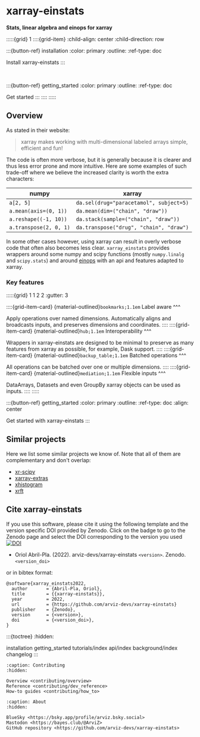 # xarray-einstats

**Stats, linear algebra and einops for xarray**


:::::{grid} 1
::::{grid-item}
:child-align: center
:child-direction: row

:::{button-ref} installation
:color: primary
:outline:
:ref-type: doc

Install xarray-einstats
:::

&emsp;

:::{button-ref} getting_started
:color: primary
:outline:
:ref-type: doc

Get started
:::
::::
:::::


## Overview
As stated in their website:

> xarray makes working with multi-dimensional labeled arrays simple, efficient and fun!

The code is often more verbose, but it is generally because it is clearer and thus less error prone
and more intuitive.
Here are some examples of such trade-off where we believe the increased clarity is worth
the extra characters:


|  numpy  |  xarray  |
|---------|----------|
| `a[2, 5]` | `da.sel(drug="paracetamol", subject=5)` |
| `a.mean(axis=(0, 1))` | `da.mean(dim=("chain", "draw"))` |
| `a.reshape((-1, 10))`  | `da.stack(sample=("chain", "draw"))` |
| `a.transpose(2, 0, 1)` | `da.transpose("drug", "chain", "draw")` |

In some other cases however, using xarray can result in overly verbose code
that often also becomes less clear. `xarray_einstats` provides wrappers
around some numpy and scipy functions (mostly `numpy.linalg` and `scipy.stats`)
and around [einops](https://einops.rocks/) with an api and features adapted to xarray.
### Key features

:::::{grid} 1 1 2 2
:gutter: 3

::::{grid-item-card}
{material-outlined}`bookmarks;1.1em` Label aware
^^^

Apply operations over named dimensions.
Automatically aligns and broadcasts inputs,
and preserves dimensions and coordinates.
::::
::::{grid-item-card}
{material-outlined}`hub;1.1em` Interoperability
^^^

Wrappers in xarray-einstats are designed to be minimal
to preserve as many features from xarray as possible,
for example, Dask support.
::::
::::{grid-item-card}
{material-outlined}`backup_table;1.1em` Batched operations
^^^

All operations can be batched over one or multiple dimensions.
::::
::::{grid-item-card}
{material-outlined}`mediation;1.1em` Flexible inputs
^^^

DataArrays, Datasets and even GroupBy xarray objects can
be used as inputs.
::::
:::::

:::{button-ref} getting_started
:color: primary
:outline:
:ref-type: doc
:align: center

Get started with xarray-einstats
:::

## Similar projects
Here we list some similar projects we know of. Note that all of
them are complementary and don't overlap:
* [xr-scipy](https://xr-scipy.readthedocs.io/en/latest/index.html)
* [xarray-extras](https://xarray-extras.readthedocs.io/en/latest/)
* [xhistogram](https://xhistogram.readthedocs.io/en/latest/)
* [xrft](https://xrft.readthedocs.io/en/latest/)

## Cite xarray-einstats
If you use this software, please cite it using the following template and the version
specific DOI provided by Zenodo. Click on the badge to go to the Zenodo page
and select the DOI corresponding to the version you used
[![DOI](https://zenodo.org/badge/DOI/10.5281/zenodo.5895451.svg)](https://doi.org/10.5281/zenodo.5895451)

* Oriol Abril-Pla. (2022). arviz-devs/xarray-einstats `<version>`. Zenodo. `<version_doi>`

or in bibtex format:

```none
@software{xarray_einstats2022,
  author       = {Abril-Pla, Oriol},
  title        = {{xarray-einstats}},
  year         = 2022,
  url          = {https://github.com/arviz-devs/xarray-einstats}
  publisher    = {Zenodo},
  version      = {<version>},
  doi          = {<version_doi>},
}
```

:::{toctree}
:hidden:

installation
getting_started
tutorials/index
api/index
background/index
changelog
:::

```{toctree}
:caption: Contributing
:hidden:

Overview <contributing/overview>
Reference <contributing/dev_reference>
How-to guides <contributing/how_to>
```

```{toctree}
:caption: About
:hidden:

BlueSky <https://bsky.app/profile/arviz.bsky.social>
Mastodon <https://bayes.club/@ArviZ>
GitHub repository <https://github.com/arviz-devs/xarray-einstats>
```
